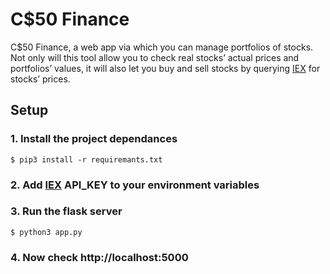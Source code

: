 # C$50 Finance

C$50 Finance, a web app via which you can manage portfolios of stocks. Not only will this tool allow you to check real stocks’ actual prices and portfolios’ values, it will also let you buy and sell stocks by querying [IEX](https://iextrading.com/developer/) for stocks’ prices.

## Setup

### 1. Install the project dependances
```
$ pip3 install -r requiremants.txt
```

### 2. Add [IEX](https://iextrading.com/developer/) API_KEY to your environment variables

### 3. Run the flask server
```
$ python3 app.py
```

### 4. Now check http://localhost:5000